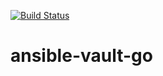 [![Build Status](https://travis-ci.org/kino1134/ansible-vault-go.svg?branch=master)](https://travis-ci.org/kino1134/ansible-vault-go)

# ansible-vault-go
